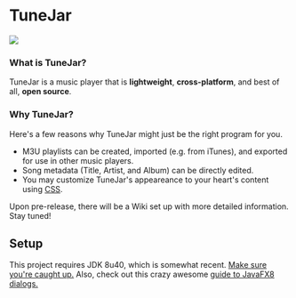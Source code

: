 # TuneJar
![](https://raw.githubusercontent.com/sudiamanj/TuneJar/master/img/screenshot.png)  

### What is TuneJar?
TuneJar is a music player that is **lightweight**, **cross-platform**, and best of all, **open source**.

### Why TuneJar?
Here's a few reasons why TuneJar might just be the right program for you.  

- M3U playlists can be created, imported (e.g. from iTunes), and exported for use in other music players.
- Song metadata (Title, Artist, and Album) can be directly edited.
- You may customize TuneJar's appeareance to your heart's content using [CSS](https://github.com/sudiamanj/TuneJar/blob/master/src/main/resources/viewcontroller/DarkTheme.css).

Upon pre-release, there will be a Wiki set up with more detailed information. Stay tuned!

## Setup
This project requires JDK 8u40, which is somewhat recent. [Make sure you're caught up.](http://www.oracle.com/technetwork/java/javase/downloads/jdk8-downloads-2133151.html) Also, check out this crazy awesome [guide to JavaFX8 dialogs.](http://code.makery.ch/blog/javafx-dialogs-official)  

